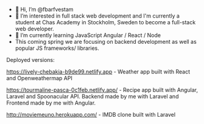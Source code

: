 - 👋 Hi, I’m @fbarfvestam
- 👀 I’m interested in full stack web development and I'm currently a student at Chas Academy in Stockholm, Sweden to become a full-stack web developer.
- 🌱 I’m currently learning JavaScript Angular / React / Node
- This coming spring we are focusing on backend development as well as popular JS frameworks/ libraries.

Deployed versions: 

https://lively-chebakia-b9de99.netlify.app - Weather app built with React and Openweathermap API

https://tourmaline-pasca-0c1feb.netlify.app/ - Recipe app built with Angular, Laravel and Spoonacular API. Backend made by me with Laravel and Frontend made by me with Angular.

http://moviemeuno.herokuapp.com/ - IMDB clone built with Laravel

<!---
fbarfvestam/fbarfvestam is a ✨ special ✨ repository because its `README.md` (this file) appears on your GitHub profile.
You can click the Preview link to take a look at your changes.
--->

